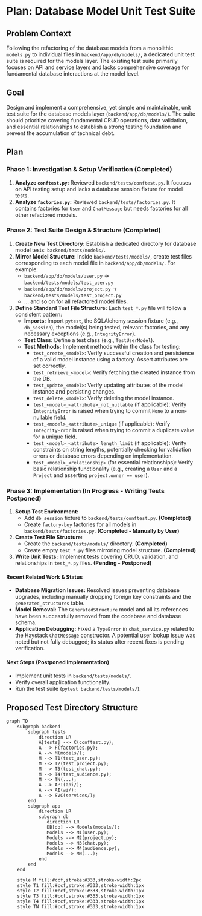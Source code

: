 # Plan: Database Model Unit Test Suite

## Problem Context

Following the refactoring of the database models from a monolithic `models.py` to individual files in `backend/app/db/models/`, a dedicated unit test suite is required for the models layer. The existing test suite primarily focuses on API and service layers and lacks comprehensive coverage for fundamental database interactions at the model level.

## Goal

Design and implement a comprehensive, yet simple and maintainable, unit test suite for the database models layer (`backend/app/db/models/`). The suite should prioritize covering fundamental CRUD operations, data validation, and essential relationships to establish a strong testing foundation and prevent the accumulation of technical debt.

## Plan

### Phase 1: Investigation & Setup Verification (Completed)

1.  **Analyze `conftest.py`:** Reviewed `backend/tests/conftest.py`. It focuses on API testing setup and lacks a database session fixture for model tests.
2.  **Analyze `factories.py`:** Reviewed `backend/tests/factories.py`. It contains factories for `User` and `ChatMessage` but needs factories for all other refactored models.

### Phase 2: Test Suite Design & Structure (Completed)

1.  **Create New Test Directory:** Establish a dedicated directory for database model tests: `backend/tests/models/`.
2.  **Mirror Model Structure:** Inside `backend/tests/models/`, create test files corresponding to each model file in `backend/app/db/models/`. For example:
    *   `backend/app/db/models/user.py` -> `backend/tests/models/test_user.py`
    *   `backend/app/db/models/project.py` -> `backend/tests/models/test_project.py`
    *   ... and so on for all refactored model files.
3.  **Define Standard Test File Structure:** Each `test_*.py` file will follow a consistent pattern:
    *   **Imports:** Import `pytest`, the SQLAlchemy session fixture (e.g., `db_session`), the model(s) being tested, relevant factories, and any necessary exceptions (e.g., `IntegrityError`).
    *   **Test Class:** Define a test class (e.g., `TestUserModel`).
    *   **Test Methods:** Implement methods within the class for testing:
        *   `test_create_<model>`: Verify successful creation and persistence of a valid model instance using a factory. Assert attributes are set correctly.
        *   `test_retrieve_<model>`: Verify fetching the created instance from the DB.
        *   `test_update_<model>`: Verify updating attributes of the model instance and persisting changes.
        *   `test_delete_<model>`: Verify deleting the model instance.
        *   `test_<model>_<attribute>_not_nullable` (if applicable): Verify `IntegrityError` is raised when trying to commit `None` to a non-nullable field.
        *   `test_<model>_<attribute>_unique` (if applicable): Verify `IntegrityError` is raised when trying to commit a duplicate value for a unique field.
        *   `test_<model>_<attribute>_length_limit` (if applicable): Verify constraints on string lengths, potentially checking for validation errors or database errors depending on implementation.
        *   `test_<model>_<relationship>` (for essential relationships): Verify basic relationship functionality (e.g., creating a `User` and a `Project` and asserting `project.owner == user`).

### Phase 3: Implementation (In Progress - Writing Tests Postponed)

1.  **Setup Test Environment:**
    *   Add `db_session` fixture to `backend/tests/conftest.py`. **(Completed)**
    *   Create `factory-boy` factories for all models in `backend/tests/factories.py`. **(Completed - Manually by User)**
2.  **Create Test File Structure:**
    *   Create the `backend/tests/models/` directory. **(Completed)**
    *   Create empty `test_*.py` files mirroring model structure. **(Completed)**
3.  **Write Unit Tests:** Implement tests covering CRUD, validation, and relationships in `test_*.py` files. **(Pending - Postponed)**

#### Recent Related Work & Status

*   **Database Migration Issues:** Resolved issues preventing database upgrades, including manually dropping foreign key constraints and the `generated_structures` table.
*   **Model Removal:** The `GeneratedStructure` model and all its references have been successfully removed from the codebase and database schema.
*   **Application Debugging:** Fixed a `TypeError` in `chat_service.py` related to the Haystack `ChatMessage` constructor. A potential user lookup issue was noted but not fully debugged; its status after recent fixes is pending verification.

#### Next Steps (Postponed Implementation)

*   Implement unit tests in `backend/tests/models/`.
*   Verify overall application functionality.
*   Run the test suite (`pytest backend/tests/models/`).

## Proposed Test Directory Structure

```mermaid
graph TD
    subgraph backend
        subgraph tests
            direction LR
            A[tests] --> C(conftest.py);
            A --> F(factories.py);
            A --> M(models/);
            M --> T1(test_user.py);
            M --> T2(test_project.py);
            M --> T3(test_chat.py);
            M --> T4(test_audience.py);
            M --> TN(...);
            A --> API(api/);
            A --> AI(ai/);
            A --> SVC(services/);
        end
        subgraph app
            direction LR
            subgraph db
               direction LR
               DB[db] --> Models(models/);
               Models --> M1(user.py);
               Models --> M2(project.py);
               Models --> M3(chat.py);
               Models --> M4(audience.py);
               Models --> MN(...);
            end
        end
    end

    style M fill:#ccf,stroke:#333,stroke-width:2px
    style T1 fill:#ccf,stroke:#333,stroke-width:1px
    style T2 fill:#ccf,stroke:#333,stroke-width:1px
    style T3 fill:#ccf,stroke:#333,stroke-width:1px
    style T4 fill:#ccf,stroke:#333,stroke-width:1px
    style TN fill:#ccf,stroke:#333,stroke-width:1px
